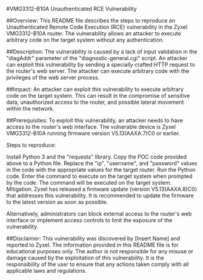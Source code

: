 #VMG3312-B10A Unauthenticated RCE Vulnerability

##Overview:
This README file describes the steps to reproduce an Unauthenticated Remote Code Execution (RCE) vulnerability in the Zyxel VMG3312-B10A router. The vulnerability allows an attacker to execute arbitrary code on the target system without any authentication.

##Description:
The vulnerability is caused by a lack of input validation in the "diagAddr" parameter of the "diagnostic-general.cgi" script. An attacker can exploit this vulnerability by sending a specially crafted HTTP request to the router's web server. The attacker can execute arbitrary code with the privileges of the web server process.

##Impact:
An attacker can exploit this vulnerability to execute arbitrary code on the target system. This can result in the compromise of sensitive data, unauthorized access to the router, and possible lateral movement within the network.

##Prerequisites:
To exploit this vulnerability, an attacker needs to have access to the router's web interface. The vulnerable device is Zyxel VMG3312-B10A running firmware version V5.13(AAXA.7)C0 or earlier.

Steps to reproduce:

Install Python 3 and the "requests" library.
Copy the POC code provided above to a Python file.
Replace the "ip", "username", and "password" values in the code with the appropriate values for the target router.
Run the Python code.
Enter the command to execute on the target system when prompted by the code.
The command will be executed on the target system.
Mitigation:
Zyxel has released a firmware update (version V5.13(AAXA.8)C0) that addresses this vulnerability. It is recommended to update the firmware to the latest version as soon as possible.

Alternatively, administrators can block external access to the router's web interface or implement access controls to limit the exposure of the vulnerability.

##Disclaimer:
This vulnerability was discovered by [Insert Name] and reported to Zyxel. The information provided in this README file is for educational purposes only. The author is not responsible for any misuse or damage caused by the exploitation of this vulnerability. It is the responsibility of the user to ensure that any actions taken comply with all applicable laws and regulations.
